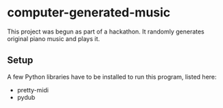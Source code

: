 # computer-generated-music

This project was begun as part of a hackathon. It randomly generates original piano music and plays it.

## Setup

A few Python libraries have to be installed to run this program, listed here:

- pretty-midi
- pydub
